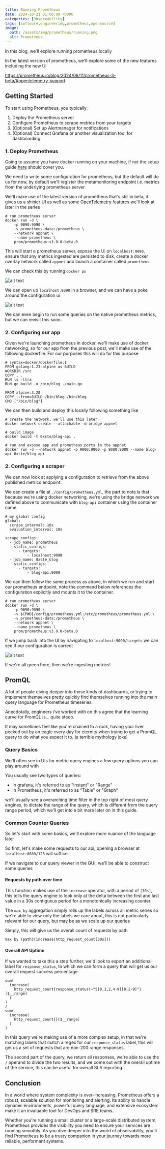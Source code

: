 ```yaml
---
title: Running Prometheus
date: 2024-10-21 01:00:00 +0000
categories: [Observability]
tags: [software,engineering,prometheus,opensource]
image:
  path: /assets/img/prometheus/running.png
  alt: Prometheus
---
```


In this blog, we'll explore running prometheus locally

In the latest version of prometheus, we'll explore some of the new features including the new UI

https://prometheus.io/blog/2024/09/11/prometheus-3-beta/#opentelemetry-support

## Getting Started

To start using Prometheus, you typically:

1. Deploy the Prometheus server
2. Configure Prometheus to scrape metrics from your targets
3. (Optional) Set up Alertmanager for notifications
4. (Optional) Connect Grafana or another visualization tool for dashboarding

### 1. Deploy Prometheus

Going to assume you have docker running on your machine, if not the setup guide [here](https://docs.docker.com/get-started/get-docker/) should cover you.

We need to write some configuration for prometheus, but the default will do us for now, by default we'll register the metamonitoring endpoint i.e. metrics from the underlying prometheus server.

We'll make use of the latest version of prometheus that's still in beta, it gives us a shinier UI as well as some [OpenTelemetry](https://prometheus.io/blog/2024/03/14/commitment-to-opentelemetry/) features we'll look at later in the series
```
# run prometheus server
docker run -d \
    -p 9090:9090 \
    -v prometheus-data:/prometheus \
    --network appnet \
    --name prometheus \
    prom/prometheus:v3.0.0-beta.0
```
This will start a prometheus server, expose the UI on `localhost:9090`, ensure that any metrics ingested are persisted to disk, create a docker overlay network called `appnet` and launch a container called `prometheus`


We can check this by running `docker ps`

![alt text](assets/img/prometheus/docker-ps.png)

We can open up `localhost:9090` in a browser, and we can have a poke around the configuration ui

![alt text](assets/img/prometheus/gui.png)

We can even begin to run some queries on the native prometheus metrics, but we can revisit this soon.

### 2. Configuring our app

Given we're launching prometheus in docker, we'll make use of docker networking, so for our app from the previous post, we'll make use of the following dockerfile. For our purposes this will do for this purpose

```
# syntax=docker/dockerfile:1
FROM golang:1.23-alpine as BUILD
WORKDIR /src
COPY . .
RUN ls -ltra
RUN go build -o /bin/blog ./main.go

FROM alpine:3.20
COPY --from=BUILD /bin/blog /bin/blog
CMD ["/bin/blog"]
```

We can then build and deploy this locally following something like

```
# create the network, we'll use this later
docker network create --attachable -d bridge appnet

# build image
docker build -t 0xste/blog-api .

# run and expose app and prometheus ports in the appnet
docker run -d --network appnet -p 9000:9000 -p 8080:8080 --name blog-api 0xste/blog-api
```

### 2. Configuring a scraper

We can now look at applying a configuration to retrieve from the above published metrics endpoint.

We can create a file at `./config/prometheus.yml`, the part to note is that because we're using docker networking, we're using the bridge network we defined above to communicate with `blog-api` container using the container name.

```
# my global config
global:
  scrape_interval: 10s
  evaluation_interval: 10s

scrape_configs:
  - job_name: prometheus
    static_configs:
      - targets:
          - localhost:9090
  - job_name: 0xste_blog
    static_configs:
      - targets:
          - blog-api:9000
```

We can then follow the same process as above, in which we run and start our prometheus endpoint, note the command below references the configuration explicitly and mounts it to the container.

```
# run prometheus server
docker run -d \
    -p 9090:9090 \
    -v ${PWD}/config/prometheus.yml:/etc/prometheus/prometheus.yml \
    -v prometheus-data:/prometheus \
    --network appnet \
    --name prometheus \
    prom/prometheus:v3.0.0-beta.0
```

If we jump back into the UI by navigating to `localhost:9090/targets` we can see if our configuration is correct

![alt text](assets/img/prometheus/targets.png)

If we're all green here, then we're ingesting metrics!


## PromQL

A lot of people diving deeper into these kinds of dashboards, or trying to implement themselves pretty quickly find themselves running into the main query language for Prometheus timeseries.

Anecdotally, engineers i've worked with on this agree that the learning curve for PromQL is... quite steep.

It may sometimes feel like you're chained to a rock, having your liver pecked out by an eagle every day for eternity when trying to get a PromQL query to do what you expect it to. (a terrible mythology joke)

### Query Basics

We'll often see in UIs for metric query engines a few query options you can play around with

You usually see two types of queries: 
- In grafana, it's referred to as "Instant" or "Range"
- In Prometheus, it's referred to as "Table" or "Graph"

we'll usually see a overarching time filter in the top right of most query engines, to dictate the range of the query, which is different from the query range period, which we'll get into a bit more later on in this guide.

### Common Counter Queries

So let's start with some basics, we'll explore more nuance of the language later

So first, let's make some requests to our api, opening a browser at `localhost:8080/123` will suffice.

If we navigate to our query viewer in the GUI, we'll be able to construct some queries

#### Requests by path over time

This function makes use of the `increase` operator, with a period of `[30s]`, this tells the query engine to look only at the delta between the first and last value in a 30s contiguous period for a monotonically increasing counter.

The `max by` aggregation simply rolls up the labels across all metric series so we're able to view only the labels we care about, this is not particularly relevant for our query, but may be as we scale up our queries

Simply, this will give us the overall count of requests by path

```
max by (path)(increase(http_request_count[30s]))
```

#### Overall API Uptime

If we wanted to take this a step further, we'd look to export an additional label for `response_status`, to which we can form a query that will get us our overall request success percentage

```
sum(
  increase(
    http_request_count{response_status!~"5[0,1,2,4-9][0,2-9]"}[$__range]
  )
)
/ 
sum(
  increase(
    http_request_count{}[$__range]
  )
)
```

In this query we're making use of a more complex setup, in that we're matching labels that match a regex for our `response_status` label, this will get us a set of requests that are non-200 range responses.

The second part of the query, we return all responses, we're able to use the `/` operand to divide the two results, and we come out with the overall uptime of the service, this can be useful for overall SLA reporting.



## Conclusion

In a world where system complexity is ever-increasing, Prometheus offers a robust, scalable solution for monitoring and alerting. Its ability to handle dynamic environments, powerful query language, and extensive ecosystem make it an invaluable tool for DevOps and SRE teams.

Whether you're running a small cluster or a large-scale distributed system, Prometheus provides the visibility you need to ensure your services are running smoothly. As you dive deeper into the world of observability, you'll find Prometheus to be a trusty companion in your journey towards more reliable, performant systems.

